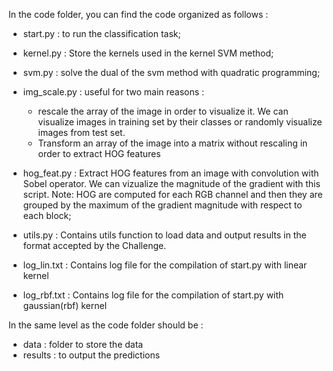 In the code folder, you can find the code organized as follows :

* start.py : to run the classification task;
* kernel.py : Store the kernels used in the kernel SVM method;
* svm.py : solve the dual of the svm method with quadratic programming;
* img_scale.py : useful for two main reasons : 
  * rescale the array of the image in order to visualize it. We can visualize images in training set by their classes or randomly visualize images from test set.
  * Transform an array of the image into a matrix without rescaling in order to extract HOG features
* hog_feat.py : Extract HOG features from an image with convolution with Sobel operator. We can vizualize the magnitude
    of the gradient with this script. Note: HOG are computed for each RGB channel and then they are grouped by the
    maximum of the gradient magnitude with respect to each block;
* utils.py : Contains utils function to load data and output results in the format accepted by the Challenge.


* log_lin.txt : Contains log file for the compilation of start.py with linear kernel
* log_rbf.txt : Contains log file for the compilation of start.py with gaussian(rbf) kernel


In the same level as the code folder should be :
* data : folder to store the data
* results : to output the predictions
